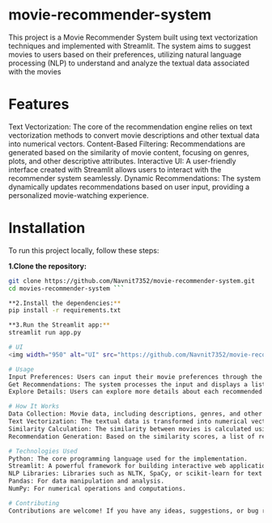 # movie-recommender-system
This project is a Movie Recommender System built using text vectorization techniques and implemented with Streamlit. The system aims to suggest movies to users based on their preferences, utilizing natural language processing (NLP) to understand and analyze the textual data associated with the movies

# Features
Text Vectorization: The core of the recommendation engine relies on text vectorization methods to convert movie descriptions and other textual data into numerical vectors.
Content-Based Filtering: Recommendations are generated based on the similarity of movie content, focusing on genres, plots, and other descriptive attributes.
Interactive UI: A user-friendly interface created with Streamlit allows users to interact with the recommender system seamlessly.
Dynamic Recommendations: The system dynamically updates recommendations based on user input, providing a personalized movie-watching experience.

# Installation
To run this project locally, follow these steps:

**1.Clone the repository:**
```bash
git clone https://github.com/Navnit7352/movie-recommender-system.git
cd movies-recommender-system ```

**2.Install the dependencies:**
pip install -r requirements.txt

**3.Run the Streamlit app:**
streamlit run app.py

# UI
<img width="950" alt="UI" src="https://github.com/Navnit7352/movie-recommender-system/assets/143092007/dceeefe5-67b8-4219-bcd5-07947b159766">

# Usage
Input Preferences: Users can input their movie preferences through the Streamlit interface.
Get Recommendations: The system processes the input and displays a list of recommended movies.
Explore Details: Users can explore more details about each recommended movie, including its description, genre, and other relevant information.

# How It Works
Data Collection: Movie data, including descriptions, genres, and other attributes, is collected and preprocessed.
Text Vectorization: The textual data is transformed into numerical vectors using techniques like TF-IDF (Term Frequency-Inverse Document Frequency) or Word Embeddings.
Similarity Calculation: The similarity between movies is calculated using cosine similarity or other distance metrics.
Recommendation Generation: Based on the similarity scores, a list of recommended movies is generated and displayed to the user.

# Technologies Used
Python: The core programming language used for the implementation.
Streamlit: A powerful framework for building interactive web applications.
NLP Libraries: Libraries such as NLTK, SpaCy, or scikit-learn for text preprocessing and vectorization.
Pandas: For data manipulation and analysis.
NumPy: For numerical operations and computations.

# Contributing
Contributions are welcome! If you have any ideas, suggestions, or bug reports, please open an issue or submit a pull request.
